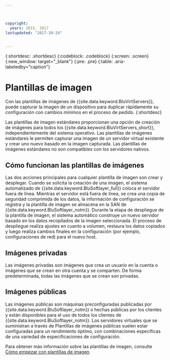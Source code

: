 ```yaml
---



copyright:
  years: 2015, 2017
lastupdated: "2017-10-24"


---
```


{:shortdesc: .shortdesc}
{:codeblock: .codeblock}
{:screen: .screen}
{:new_window: target="_blank"}
{:pre: .pre}
{:table: .aria-labeledby="caption"}

# Plantillas de imagen
Con las plantillas de imágenes de {{site.data.keyword.BluVirtServers}}, puede capturar la imagen de un dispositivo para duplicar rápidamente su configuración con cambios mínimos en el proceso de pedido. 
{:shortdesc}

Las plantillas de imagen estándares proporcionan una opción de creación de imágenes para todos los {{site.data.keyword.BluVirtServers_short}}, independientemente del sistema operativo. Las plantillas de imágenes estándares le permiten capturar una imagen de un servidor virtual existente y crear uno nuevo basado en la imagen capturada. Las plantillas de imágenes estándares no son compatibles con los servidores nativos.

## Cómo funcionan las plantillas de imágenes
Las dos acciones principales para cualquier plantilla de imagen son crear y desplegar. Cuando se solicita la creación de una imagen, el sistema automatizado de {{site.data.keyword.BluSoftlayer_full}} coloca el servidor fuera de línea. Mientras el servidor está fuera de línea, se crea una copia de seguridad comprimida de los datos, la información de configuración se registra y la plantilla de imagen se almacena en la SAN de {{site.data.keyword.BluSoftlayer_notm}}. Durante la etapa de despliegue de la plantilla de imagen, el sistema automático construye un nuevo servidor basado en los datos recopilados de la imagen seleccionada. El proceso de despliegue realiza ajustes en cuanto a volumen, restaura los datos copiados y luego realiza cambios finales en la configuración (por ejemplo, configuraciones de red) para el nuevo host.

## Imágenes privadas

Las imágenes privadas son imágenes que crea un usuario en la cuenta o imágenes que se crean en otra cuenta y se comparten. De forma predeterminada, todas las imágenes que se crean son privadas. 

## Imágenes públicas

Las imágenes públicas son máquinas preconfiguradas publicadas por {{site.data.keyword.BluSoftlayer_notm}} o hechas públicas por los clientes y están disponibles para el uso de todos los clientes de {{site.data.keyword.BluSoftlayer_notm}}. Los servidores virtuales que se suministran a través de Plantillas de imágenes públicas suelen estar configuradas para un rendimiento óptimo, con combinaciones específicas de una variedad de especificaciones de configuración.

Para obtener más información sobre las plantillas de imagen, consulte [Cómo empezar con plantillas de imagen](/docs/infrastructure/image-templates/image_index.html).
